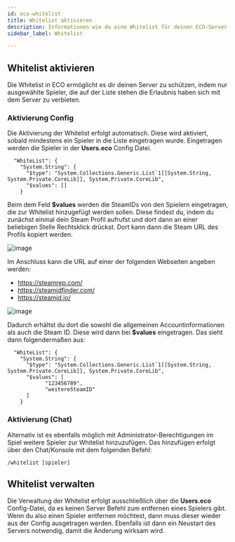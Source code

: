 ```yaml
---
id: eco-whitelist
title: Whitelist aktivieren
description: Informationen wie du eine Whitelist für deinen ECO-Server bei ZAP-Hosting erstellst und verwaltest - ZAP-Hosting.com Dokumentation
sidebar_label: Whitelist

---
```




## Whitelist aktivieren

Die Whitelist in ECO ermöglicht es dir deinen Server zu schützen, indem nur ausgewählte Spieler, die auf der Liste stehen die Erlaubnis haben sich mit dem Server zu verbieten.



### Aktivierung Config

Die Aktivierung der Whitelist erfolgt automatisch. Diese wird aktiviert, sobald mindestens ein Spieler in die Liste eingetragen wurde. Eingetragen werden die Spieler in der **Users.eco** Config Datei. 



```
  "WhiteList": {
    "System.String": {
      "$type": "System.Collections.Generic.List`1[[System.String, System.Private.CoreLib]], System.Private.CoreLib",
      "$values": []
    }
```



Beim dem Feld **$values** werden die SteamIDs von den Spielern eingetragen, die zur Whitelist hinzugefügt werden sollen. Diese findest du, indem du zunächst einmal dein Steam Profil aufrufst und dort dann an einer beliebigen Stelle Rechtsklick drückst. Dort kann dann die Steam URL des Profils kopiert werden. 

![image](https://user-images.githubusercontent.com/26007280/189889117-d9b73df6-69ff-43af-b098-05e3d7ec8cfd.png)



Im Anschluss kann die URL auf einer der folgenden Webseiten angeben werden:

- https://steamrep.com/
- https://steamidfinder.com/
- https://steamid.io/



![image](https://user-images.githubusercontent.com/13604413/159183763-7e2db2ca-ca78-4a08-9e30-77d58ce51fef.png)

Dadurch erhältst du dort die sowohl die allgemeinen Accountinformationen als auch die Steam ID. Diese wird dann bei **$values** eingetragen. Das sieht dann folgendermaßen aus:

```
  "WhiteList": {
    "System.String": {
      "$type": "System.Collections.Generic.List`1[[System.String, System.Private.CoreLib]], System.Private.CoreLib",
      "$values": [
            "123456789",
            "weitereSteamID"      
      ]
    }
```





### Aktivierung (Chat)

Alternativ ist es ebenfalls möglich mit Administrator-Berechtigungen im Spiel weitere Spieler zur Whitelist hinzuzufügen. Das hinzufügen erfolgt über den Chat/Konsole mit dem folgenden Befehl:

```
/whitelist [spieler]
```



## Whitelist verwalten

Die Verwaltung der Whitelist erfolgt ausschließlich über die **Users.eco** Config-Datei, da es keinen Server Befehl zum entfernen eines Spielers gibt. Wenn du also einen Spieler entfernen möchtest, dann muss dieser wieder aus der Config ausgetragen werden. Ebenfalls ist dann ein Neustart des Servers notwendig, damit die Änderung wirksam wird. 

